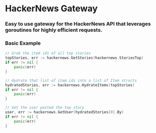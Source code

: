 # HackerNews Gateway

### Easy to use gateway for the HackerNews API that leverages goroutines for highly efficient requests.

### Basic Example

```go
// Grab the item ids of all top stories
topStories, err := hackernews.GetStories(hackernews.StoriesTop)
if err != nil {
    panic(err)
}

// Hydrate that list of item ids into a list of Item structs
hydratedStories, err := hackernews.HydrateItems(topStories)
if err != nil {
    panic(err)
}

// Get the user posted the top story
user, err := hackernews.GetUser(hydratedStories[0].By)
if err != nil {
    panic(err)
}
```
